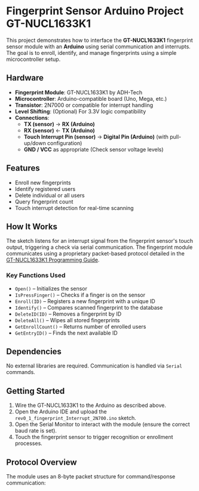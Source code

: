 # Fingerprint Sensor Arduino Project GT-NUCL1633K1 

This project demonstrates how to interface the **GT-NUCL1633K1** fingerprint sensor module with an **Arduino** using serial communication and interrupts. The goal is to enroll, identify, and manage fingerprints using a simple microcontroller setup.

## Hardware

- **Fingerprint Module**: GT-NUCL1633K1 by ADH-Tech
- **Microcontroller**: Arduino-compatible board (Uno, Mega, etc.)
- **Transistor**: 2N7000 or compatible for interrupt handling
- **Level Shifting**: (Optional) For 3.3V logic compatibility
- **Connections**:
  - **TX (sensor)** → **RX (Arduino)**
  - **RX (sensor)** ← **TX (Arduino)**
  - **Touch Interrupt Pin (sensor)** → **Digital Pin (Arduino)** (with pull-up/down configuration)
  - **GND / VCC** as appropriate (Check sensor voltage levels)

## Features

- Enroll new fingerprints
- Identify registered users
- Delete individual or all users
- Query fingerprint count
- Touch interrupt detection for real-time scanning

## How It Works

The sketch listens for an interrupt signal from the fingerprint sensor's touch output, triggering a check via serial communication. The fingerprint module communicates using a proprietary packet-based protocol detailed in the [GT-NUCL1633K1 Programming Guide](./GT-NUCL1633K1_Programming_guide_V1.3.pdf).

### Key Functions Used

- `Open()` – Initializes the sensor
- `IsPressFinger()` – Checks if a finger is on the sensor
- `Enroll(ID)` – Registers a new fingerprint with a unique ID
- `Identify()` – Compares scanned fingerprint to the database
- `DeleteID(ID)` – Removes a fingerprint by ID
- `DeleteAll()` – Wipes all stored fingerprints
- `GetEnrollCount()` – Returns number of enrolled users
- `GetEntryID()` – Finds the next available ID

## Dependencies

No external libraries are required. Communication is handled via `Serial` commands.

## Getting Started

1. Wire the GT-NUCL1633K1 to the Arduino as described above.
2. Open the Arduino IDE and upload the `rev0_1_fingerprint_Interrupt_2N700.ino` sketch.
3. Open the Serial Monitor to interact with the module (ensure the correct baud rate is set).
4. Touch the fingerprint sensor to trigger recognition or enrollment processes.

## Protocol Overview

The module uses an 8-byte packet structure for command/response communication:

